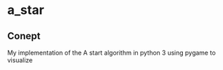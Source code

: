 # a_star

## Conept
My implementation of the A start algorithm in python 3 using pygame to visualize

